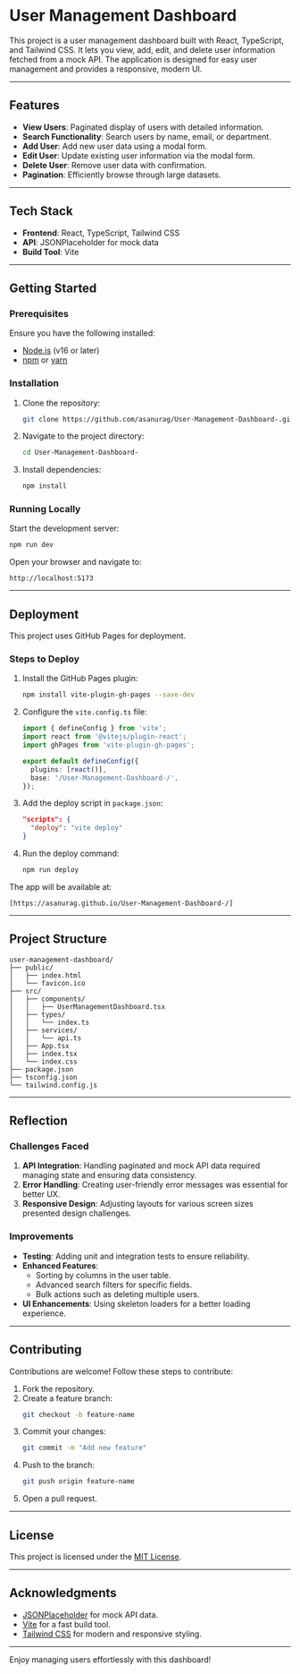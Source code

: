 # User Management Dashboard

This project is a user management dashboard built with React, TypeScript, and Tailwind CSS. It lets you view, add, edit, and delete user information fetched from a mock API. The application is designed for easy user management and provides a responsive, modern UI.

---

## Features
- **View Users**: Paginated display of users with detailed information.
- **Search Functionality**: Search users by name, email, or department.
- **Add User**: Add new user data using a modal form.
- **Edit User**: Update existing user information via the modal form.
- **Delete User**: Remove user data with confirmation.
- **Pagination**: Efficiently browse through large datasets.

---

## Tech Stack
- **Frontend**: React, TypeScript, Tailwind CSS
- **API**: JSONPlaceholder for mock data
- **Build Tool**: Vite

---

## Getting Started

### Prerequisites
Ensure you have the following installed:
- [Node.js](https://nodejs.org/) (v16 or later)
- [npm](https://www.npmjs.com/) or [yarn](https://yarnpkg.com/)

### Installation
1. Clone the repository:
   ```bash
   git clone https://github.com/asanurag/User-Management-Dashboard-.git
   ```
2. Navigate to the project directory:
   ```bash
   cd User-Management-Dashboard-
   ```
3. Install dependencies:
   ```bash
   npm install
   ```

### Running Locally
Start the development server:
```bash
npm run dev
```
Open your browser and navigate to:
```
http://localhost:5173
```

---

## Deployment
This project uses GitHub Pages for deployment.

### Steps to Deploy
1. Install the GitHub Pages plugin:
   ```bash
   npm install vite-plugin-gh-pages --save-dev
   ```
2. Configure the `vite.config.ts` file:
   ```ts
   import { defineConfig } from 'vite';
   import react from '@vitejs/plugin-react';
   import ghPages from 'vite-plugin-gh-pages';

   export default defineConfig({
     plugins: [react()],
     base: '/User-Management-Dashboard-/',
   });
   ```
3. Add the deploy script in `package.json`:
   ```json
   "scripts": {
     "deploy": "vite deploy"
   }
   ```
4. Run the deploy command:
   ```bash
   npm run deploy
   ```

The app will be available at:
```
[https://asanurag.github.io/User-Management-Dashboard-/]
```

---

## Project Structure
```
user-management-dashboard/
├── public/
│   ├── index.html
│   └── favicon.ico
├── src/
│   ├── components/
│   │   ├── UserManagementDashboard.tsx
│   ├── types/
│   │   └── index.ts
│   ├── services/
│   │   └── api.ts
│   ├── App.tsx
│   ├── index.tsx
│   └── index.css
├── package.json
├── tsconfig.json
└── tailwind.config.js
```

---

## Reflection

### Challenges Faced
1. **API Integration**: Handling paginated and mock API data required managing state and ensuring data consistency.
2. **Error Handling**: Creating user-friendly error messages was essential for better UX.
3. **Responsive Design**: Adjusting layouts for various screen sizes presented design challenges.

### Improvements
- **Testing**: Adding unit and integration tests to ensure reliability.
- **Enhanced Features**:
  - Sorting by columns in the user table.
  - Advanced search filters for specific fields.
  - Bulk actions such as deleting multiple users.
- **UI Enhancements**: Using skeleton loaders for a better loading experience.

---

## Contributing
Contributions are welcome! Follow these steps to contribute:
1. Fork the repository.
2. Create a feature branch:
   ```bash
   git checkout -b feature-name
   ```
3. Commit your changes:
   ```bash
   git commit -m "Add new feature"
   ```
4. Push to the branch:
   ```bash
   git push origin feature-name
   ```
5. Open a pull request.

---

## License
This project is licensed under the [MIT License](LICENSE).

---

## Acknowledgments
- [JSONPlaceholder](https://jsonplaceholder.typicode.com/) for mock API data.
- [Vite](https://vitejs.dev/) for a fast build tool.
- [Tailwind CSS](https://tailwindcss.com/) for modern and responsive styling.

---

Enjoy managing users effortlessly with this dashboard!

